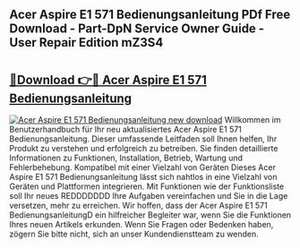 ## Acer Aspire E1 571 Bedienungsanleitung PDf Free Download - Part-DpN Service Owner Guide - User Repair Edition mZ3S4

# <h2><a href="http://df2z2b8.blite.top/?on=Acer+Aspire+E1+571+Bedienungsanleitung">🔗Download 👉🔴 Acer Aspire E1 571 Bedienungsanleitung</a></h2>

[![Acer Aspire E1 571 Bedienungsanleitung new download](https://i.imgur.com/lujVjoI.png)](http://df2z2b8.blite.top/?on=Acer+Aspire+E1+571+Bedienungsanleitung)
Willkommen im Benutzerhandbuch für Ihr neu aktualisiertes Acer Aspire E1 571 Bedienungsanleitung. Dieser umfassende Leitfaden soll Ihnen helfen, Ihr Produkt zu verstehen und erfolgreich zu betreiben. Sie finden detaillierte Informationen zu Funktionen, Installation, Betrieb, Wartung und Fehlerbehebung. Kompatibel mit einer Vielzahl von Geräten Dieses Acer Aspire E1 571 Bedienungsanleitung lässt sich nahtlos in eine Vielzahl von Geräten und Plattformen integrieren. Mit Funktionen wie der Funktionsliste soll Ihr neues REDDDDDDD Ihre Aufgaben vereinfachen und Sie in die Lage versetzen, mehr zu erreichen. Wir hoffen, dass der Acer Aspire E1 571 BedienungsanleitungD ein hilfreicher Begleiter war, wenn Sie die Funktionen Ihres neuen Artikels erkunden. Wenn Sie Fragen oder Bedenken haben, zögern Sie bitte nicht, sich an unser Kundendienstteam zu wenden.
